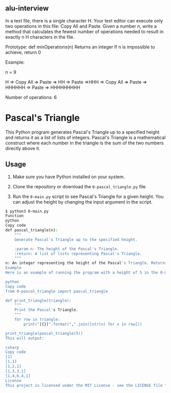 ## alu-interview

In a text file, there is a single character H. Your text editor can execute only two operations in this file: Copy All and Paste. Given a number n, write a method that calculates the fewest number of operations needed to result in exactly n H characters in the file.

Prototype: def minOperations(n)
Returns an integer
If n is impossible to achieve, return 0


Example:

n = 9

H => Copy All => Paste => HH => Paste =>HHH => Copy All => Paste => HHHHHH => Paste => HHHHHHHHH

Number of operations: 6
# Pascal's Triangle

This Python program generates Pascal's Triangle up to a specified height and returns it as a list of lists of integers. Pascal's Triangle is a mathematical construct where each number in the triangle is the sum of the two numbers directly above it.

## Usage

1. Make sure you have Python installed on your system.

2. Clone the repository or download the `0-pascal_triangle.py` file.

3. Run the `0-main.py` script to see Pascal's Triangle for a given height. You can adjust the height by changing the input argument in the script.

```bash
$ python3 0-main.py
Function
python
Copy code
def pascal_triangle(n):
    """
    Generate Pascal's Triangle up to the specified height.

    :param n: The height of the Pascal's Triangle.
    :return: A list of lists representing Pascal's Triangle.
    """
n: An integer representing the height of the Pascal's Triangle. Returns an empty list if n is less than or equal to 0.
Example
Here is an example of running the program with a height of 5 in the 0-main.py script:

python
Copy code
from 0-pascal_triangle import pascal_triangle

def print_triangle(triangle):
    """
    Print the Pascal's Triangle.
    """
    for row in triangle:
        print("[{}]".format(",".join([str(x) for x in row]))

print_triangle(pascal_triangle(5))
This will output:

csharp
Copy code
[1]
[1,1]
[1,2,1]
[1,3,3,1]
[1,4,6,4,1]
License
This project is licensed under the MIT License - see the LICENSE file for details.
